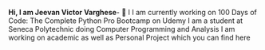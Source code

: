 **Hi, I am Jeevan Victor Varghese**- 👀 I
 I am currently working on  100 Days of Code: The Complete Python Pro Bootcamp on Udemy
 I am a student at Seneca Polytechnic doing Computer Programming and Analysis
 I am working on academic as well as Personal Project which you can find here

<!---
J2V17/J2V17 is a ✨ special ✨ repository because its `README.md` (this file) appears on your GitHub profile.
You can click the Preview link to take a look at your changes.
--->
